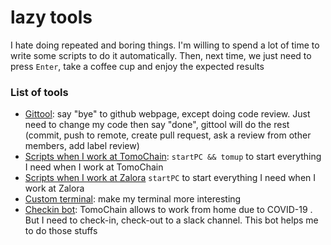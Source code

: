# lazy tools
 I hate doing repeated and boring things. I'm willing to spend a lot of time to write some scripts to do it automatically. Then, next time, we just need to press `Enter`, take a coffee cup and enjoy the expected results
 
 ### List of tools
 - [Gittool](https://github.com/thanhnguyennguyen/lazy/tree/master/git): say "bye" to github webpage, except doing code review. Just need to change my code then say "done", gittool will do the rest (commit, push to remote, create pull request, ask a review from other members, add label review)
 - [Scripts when I work at TomoChain](https://github.com/thanhnguyennguyen/lazy/tree/master/tomochain): `startPC && tomup` to start everything I need when I work at TomoChain
 - [Scripts when I work at Zalora](https://github.com/thanhnguyennguyen/lazy/tree/master/zalora) `startPC` to start everything I need when I work at Zalora
 - [Custom terminal](https://github.com/thanhnguyennguyen/lazy/tree/master/custom_terminal): make my terminal more interesting
 - [Checkin bot](https://github.com/thanhnguyennguyen/check-in): TomoChain allows to work from home due to COVID-19 . But I need to check-in, check-out to a slack channel. This bot helps me to do those stuffs
